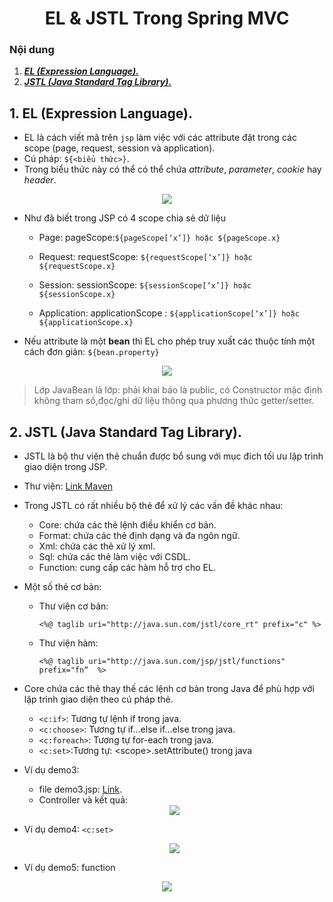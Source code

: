 <h1 align="center">EL & JSTL Trong Spring MVC</h1>

### Nội dung
1. [***EL (Expression Language).***](#muc1) 
2. [***JSTL (Java Standard Tag Library).***](#muc2) 

<a name="muc1"></a>
## 1. EL (Expression Language).
- EL là cách viết mã trên `jsp` làm việc với các attribute đặt  trong các scope (page, request, session và application).
- Cú pháp: `${<biểu thức>}`.
- Trong biểu thức này có thể có thể chứa *attribute*, *parameter*, *cookie* hay *header*.
<div align="center"><img  src="https://i.imgur.com/BT5Vwfa.png"/></div>

- Như  đã  biết trong JSP có 4 scope chia sẻ dữ liệu

	+ Page: pageScope:`${pageScope[‘x’]} hoặc ${pageScope.x}`

	 + Request: requestScope: `${requestScope[‘x’]} hoặc ${requestScope.x}`

	+ Session: sessionScope: `${sessionScope[‘x’]} hoặc ${sessionScope.x}`

	+ Application: applicationScope : `${applicationScope[‘x’]} hoặc ${applicationScope.x}`

- Nếu attribute là một **bean** thì EL cho phép truy xuất các thuộc tính một cách đơn giản:  `${bean.property}`
<div align="center"><img  src="https://i.imgur.com/3tV4CTa.png"/></div>

> Lớp JavaBean là lớp: phải  khai  báo  là public, có Constructor mặc định  không  tham  số,đọc/ghi  dữ  liệu  thông qua phương  thức  getter/setter.

<a name="muc2"></a>
## 2. JSTL (Java Standard Tag Library).
- JSTL là bộ thư viện thẻ chuẩn được bổ sung với mục đích tối ưu lập trình giao diện trong JSP.
- Thư viện: [Link Maven](https://mvnrepository.com/artifact/javax.servlet/jstl/1.2)
- Trong JSTL có rất nhiều bộ thẻ để xử lý các vấn đề khác nhau:
	+ Core: chứa các thẻ lệnh điều khiển cơ bản.
	+ Format: chứa các thẻ định dạng và đa ngôn ngữ.
	+ Xml: chứa các thẻ xử lý xml.
	+ Sql: chứa các thẻ làm việc với CSDL.
	+ Function: cung cấp các hàm hỗ trợ cho EL.
- Một số thẻ cơ bản:
	+ Thư viện cơ bản:
		```
		<%@ taglib uri="http://java.sun.com/jstl/core_rt" prefix="c" %>
		```
	+ Thư viện hàm:
		```
		<%@ taglib uri="http://java.sun.com/jsp/jstl/functions" prefix="fn“  %>
		```

- Core chứa các thẻ thay thế các lệnh cơ  bản trong Java để phù hợp với lập trình giao diện theo cú pháp  thẻ.
	+ `<c:if>`: Tương tự lệnh if trong java.
	+ `<c:choose>`: Tương tự if…else if…else  trong java.
	+ `<c:foreach>`: Tương tự for-each trong java.
	+ `<c:set>`:Tương tự: \<scope>.setAttribute()  trong java
- Ví dụ demo3:
	+ file demo3.jsp: [Link](https://github.com/huyhuynh1905/StudyAndShare/blob/master/FPTSpringMVC/ELandJSTL/fptspringmvclab4/src/main/webapp/WEB-INF/views/demo3.jsp).
	+ Controller và kết quả:
	<div align="center"><img  src="https://i.imgur.com/mKOQ5EP.png"/></div>
	
- Ví dụ demo4: `<c:set>`
	<div align="center"><img  src="https://i.imgur.com/4CLCIKv.png"/></div>

- Ví dụ demo5: function
<div align="center"><img  src="https://i.imgur.com/zxSAQxy.png"/></div>